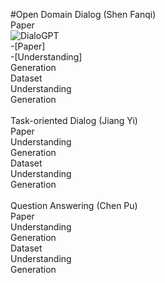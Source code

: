 #Open Domain Dialog  (Shen Fanqi)  
Paper   
![DialoGPT](https://arxiv.org/abs/1911.00536)  
-[Paper]  
  -[Understanding]  
Generation   
Dataset  
Understanding  
Generation  
\
Task-oriented Dialog  (Jiang Yi)  
Paper  
Understanding  
Generation  
Dataset  
Understanding  
Generation  
\
Question Answering  (Chen Pu)  
Paper  
Understanding  
Generation  
Dataset  
Understanding  
Generation  

